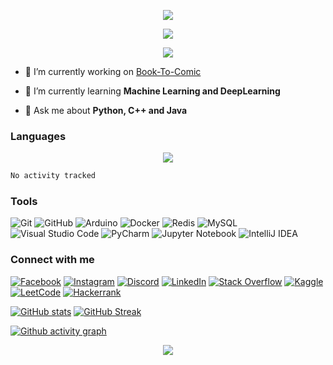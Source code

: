 <p align="center">
  <img src="https://capsule-render.vercel.app/api?type=waving&height=300&color=gradient&text=Keith%20Lin&descSize=15&textBg=false&desc=A%20passionate%20data%20science%20and%20artificial%20intelligence%20engineer%20from%20Hong%20Kong&section=header&descAlignY=65&descAlign=64&fontAlign=50&fontAlignY=43" />
</p>

<p align="center">
  <img src="https://komarev.com/ghpvc/?username=KeithLin724&style=for-the-badge" />
</p>

<p align="center">
  <a href="https://github.com/ryo-ma/github-profile-trophy">
    <img src="https://github-profile-trophy.vercel.app/?username=KeithLin724&no-bg=true&no-frame=true&column=6" />
  </a>
</p>

- 🔭 I’m currently working on [Book-To-Comic](https://github.com/KeithLin724/Book-To-Comics)

- 🌱 I’m currently learning **Machine Learning and DeepLearning**

- 💬 Ask me about **Python, C++ and Java**

### Languages

<p align="center">
  <a href="https://skillicons.dev">
    <img src="https://skillicons.dev/icons?i=c,cpp,py,java,go,js" />
  </a>
</p>

<!--START_SECTION:waka-->

```txt
No activity tracked
```

<!--END_SECTION:waka-->

### Tools

![Git](https://img.shields.io/badge/git-%23F05033.svg?style=for-the-badge&logo=git&logoColor=white) ![GitHub](https://img.shields.io/badge/github-%23121011.svg?style=for-the-badge&logo=github&logoColor=white) ![Arduino](https://img.shields.io/badge/-Arduino-00979D?style=for-the-badge&logo=Arduino&logoColor=white) ![Docker](https://img.shields.io/badge/docker-%230db7ed.svg?style=for-the-badge&logo=docker&logoColor=white) ![Redis](https://img.shields.io/badge/redis-%23DD0031.svg?style=for-the-badge&logo=redis&logoColor=white) ![MySQL](https://img.shields.io/badge/mysql-4479A1.svg?style=for-the-badge&logo=mysql&logoColor=white) ![Visual Studio Code](https://img.shields.io/badge/Visual%20Studio%20Code-0078d7.svg?style=for-the-badge&logo=visual-studio-code&logoColor=white) ![PyCharm](https://img.shields.io/badge/pycharm-143?style=for-the-badge&logo=pycharm&logoColor=black&color=black&labelColor=green) ![Jupyter Notebook](https://img.shields.io/badge/jupyter-%23FA0F00.svg?style=for-the-badge&logo=jupyter&logoColor=white) ![IntelliJ IDEA](https://img.shields.io/badge/IntelliJIDEA-000000.svg?style=for-the-badge&logo=intellij-idea&logoColor=white)

### Connect with me
<!-- https://github.com/Ileriayo/markdown-badges?tab=readme-ov-file -->

[![Facebook](https://img.shields.io/badge/Facebook-%231877F2.svg?style=for-the-badge&logo=Facebook&logoColor=white)](<https://fb.com/keith lin （kylin）>) [![Instagram](https://img.shields.io/badge/Instagram-%23E4405F.svg?style=for-the-badge&logo=Instagram&logoColor=white)](https://instagram.com/lin.keith.24) [![Discord](https://img.shields.io/badge/Discord-%235865F2.svg?style=for-the-badge&logo=discord&logoColor=white)](https://discord.com/invite/naJb9yVH) [![LinkedIn](https://img.shields.io/badge/linkedin-%230077B5.svg?style=for-the-badge&logo=linkedin&logoColor=white)](https://www.linkedin.com/in/kwan-yeung-lin-23a423293/) [![Stack Overflow](https://img.shields.io/badge/-Stackoverflow-FE7A16?style=for-the-badge&logo=stack-overflow&logoColor=white)](https://stackoverflow.com/users/kylin) [![Kaggle](https://img.shields.io/badge/Kaggle-035a7d?style=for-the-badge&logo=kaggle&logoColor=white)](https://www.kaggle.com/kwanyeung) [![LeetCode](https://img.shields.io/badge/LeetCode-000000?style=for-the-badge&logo=LeetCode&logoColor=#d16c06)](https://leetcode.com/u/keithlin724/) [![Hackerrank](https://img.shields.io/badge/-Hackerrank-2EC866?style=for-the-badge&logo=HackerRank&logoColor=white)](https://www.hackerrank.com/profile/keithlin724)

[![GitHub stats](https://github-readme-stats.vercel.app/api?username=keithlin724&show_icons=true&theme=tokyonight&bg_color=00000000)](https://github.com/anuraghazra/github-readme-stats) [![GitHub Streak](https://github-readme-streak-stats.herokuapp.com?user=KeithLin724&theme=transparent&hide_border=true)](https://git.io/streak-stats)

[![Github activity graph](https://github-readme-activity-graph.vercel.app/graph?username=KeithLin724&theme=tokyo-night)](https://github.com/ashutosh00710/github-readme-activity-graph)

<p align="center">
  <img src="https://capsule-render.vercel.app/api?type=waving&height=100&color=gradient&section=footer" />
</p>
